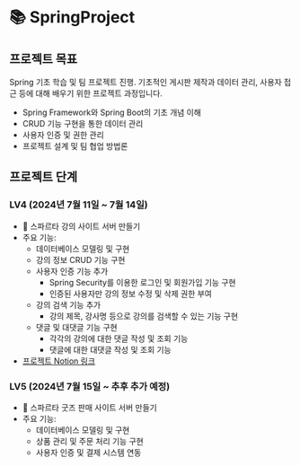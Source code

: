 # 📚 SpringProject

## 프로젝트 목표
Spring 기초 학습 및 팀 프로젝트 진행. 기초적인 게시판 제작과 데이터 관리, 사용자 접근 등에 대해 배우기 위한 프로젝트 과정입니다. 
- Spring Framework와 Spring Boot의 기초 개념 이해
- CRUD 기능 구현을 통한 데이터 관리
- 사용자 인증 및 권한 관리
- 프로젝트 설계 및 팀 협업 방법론

## 프로젝트 단계

### LV4 (2024년 7월 11일 ~ 7월 14일)
- 📝 스파르타 강의 사이트 서버 만들기
- 주요 기능:
  - 데이터베이스 모델링 및 구현
  - 강의 정보 CRUD 기능 구현
  - 사용자 인증 기능 추가
    - Spring Security를 이용한 로그인 및 회원가입 기능 구현
    - 인증된 사용자만 강의 정보 수정 및 삭제 권한 부여
  - 강의 검색 기능 추가
    - 강의 제목, 강사명 등으로 강의를 검색할 수 있는 기능 구현
  - 댓글 및 대댓글 기능 구현
    - 각각의 강의에 대한 댓글 작성 및 조회 기능
    - 댓글에 대한 대댓글 작성 및 조회 기능
- [프로젝트 Notion 링크](https://leather-pixie-4bc.notion.site/Spring-LV4-261319436608434cbf7df93ae3019a94?pvs=74)

### LV5 (2024년 7월 15일 ~ 추후 추가 예정)
- 📝 스파르타 굿즈 판매 사이트 서버 만들기
- 주요 기능:
  - 데이터베이스 모델링 및 구현
  - 상품 관리 및 주문 처리 기능 구현
  - 사용자 인증 및 결제 시스템 연동
